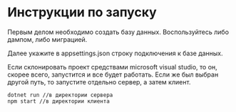 # Инструкции по запуску
Первым делом необходимо создать базу данных. Воспользуйтесь либо дампом, либо миграцией.

Далее укажите в appsettings.json строку подключения к базе данных.

Если склонировать проект средствами microsoft visual studio, то он, скорее всего, запустится и все будет работать. Если же был выбран другой путь, то запустите отдельно сервер, а затем клиент.
```
dotnet run //в директории сервера
npm start //в директории клиента
```
